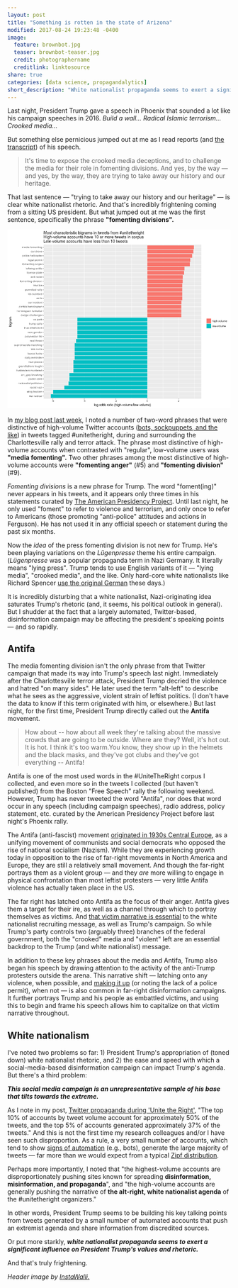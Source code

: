 ```yaml
---
layout: post
title: "Something is rotten in the state of Arizona"
modified: 2017-08-24 19:23:48 -0400
image:
  feature: brownbot.jpg
  teaser: brownbot-teaser.jpg
  credit: photographername
  creditlink: linktosource
share: true
categories: [data science, propagandalytics]
short_description: "White nationalist propaganda seems to exert a significant influence on President Trump's values and rhetoric."
---
```


Last night, President Trump gave a speech in Phoenix that sounded a lot like his campaign speeches in 2016. *Build a wall... Radical Islamic terrorism... Crooked media...*

But something else pernicious jumped out at me as I read reports (and <a href="http://time.com/4912055/donald-trump-phoenix-arizona-transcript/" target="blank_">the transcript</a>) of his speech.

> It's time to expose the crooked media deceptions, and to challenge the media for their role in fomenting divisions. And yes, by the way ― and yes, by the way, they are trying to take away our history and our heritage.

That last sentence ― "trying to take away our history and our heritage" ― is clear white nationalist rhetoric. And that's incredibly frightening coming from a sitting US president.
But what jumped out at me was the first sentence, specifically the phrase **"fomenting divisions".**

<a href="/assets/images/bigrams_logodds_10.png" target="blank_" target="blank_"><img src="/assets/images/bigrams_logodds_10.png" alt="Most distinctive bigrams shared on #unitetheright by low- and high-volume accounts" /></a>

In <a href="http://pushpullfork.com/2017/08/twitter-propaganda-during-unite-the-right/" target="blank_">my blog post last week</a>, I noted a number of two-word phrases that were distinctive of high-volume Twitter accounts (<a href="https://medium.com/data-for-democracy/spot-a-bot-identifying-automation-and-disinformation-on-social-media-2966ad93a203" target="blank_">bots, sockpuppets, and the like</a>) in tweets tagged #unitetheright, during and surrounding the Charlottesville rally and terror attack. The phrase most distinctive of high-volume accounts when contrasted with "regular", low-volume users was **"media fomenting".** Two other phrases among the most distinctive of high-volume accounts were **"fomenting anger"** (#5) and **"fomenting division"** (#9).

*Fomenting divisions* is a new phrase for Trump. The word "foment(ing)" never appears in his tweets, and it appears only three times in his statements curated by <a href="http://www.presidency.ucsb.edu/" target="blank_">The American Presidency Project</a>. Until last night, he only used "foment" to refer to violence and terrorism, and only once to refer to Americans (those promoting "anti-police" attitudes and actions in Ferguson). He has not used it in any official speech or statement during the past six months.

Now the *idea* of the press fomenting division is not new for Trump. He's been playing variations on the *Lügenpresse* theme his entire campaign. (*Lügenpresse* was a popular propaganda term in Nazi Germany. It literally means "lying press". Trump tends to use English variants of it ― "lying media", "crooked media", and the like. Only hard-core white nationalists like Richard Spencer <a href="http://www.cnn.com/2016/11/21/politics/alt-right-gathering-donald-trump/index.html" target="blank_">use the original German</a> these days.)

It is incredibly disturbing that a white nationalist, Nazi-originating idea saturates Trump's rhetoric (and, it seems, his political outlook in general). But I shudder at the fact that a largely automated, Twitter-based, disinformation campaign may be affecting the president's speaking points ― and so rapidly.

## Antifa

The media fomenting division isn't the only phrase from that Twitter campaign that made its way into Trump's speech last night. Immediately after the Charlottesville terror attack, President Trump decried the violence and hatred "on many sides". He later used the term "alt-left" to describe what he sees as the aggressive, violent strain of leftist politics. (I don't have the data to know if this term originated with him, or elsewhere.) But last night, for the first time, President Trump directly called out the **Antifa** movement.

> How about -- how about all week they're talking about the massive crowds that are going to be outside. Where are they? Well, it's hot out. It is hot. I think it's too warm.You know, they show up in the helmets and the black masks, and they've got clubs and they've got everything -- Antifa!

Antifa is one of the most used words in the #UniteTheRight corpus I collected, and even more so in the tweets I collected (but haven't published) from the Boston "Free Speech" rally the following weekend. However, Trump has never tweeted the word "Antifa", nor does that word occur in any speech (including campaign speeches), radio address, policy statement, etc. curated by the American Presidency Project before last night's Phoenix rally.

The Antifa (anti-fascist) movement <a href="https://jacobinmag.com/2017/05/antifascist-movements-hitler-nazis-kpd-spd-germany-cold-war" target="blank_">originated in 1930s Central Europe</a>, as a unifying movement of communists and social democrats who opposed the rise of national socialism (Nazism). While they are experiencing growth today in opposition to the rise of far-right movements in North America and Europe, they are still a relatively small movement. And though the far-right portrays them as a violent group ― and they *are* more willing to engage in physical confrontation than most leftist protesters ― very little Antifa violence has actually taken place in the US.

The far right has latched onto Antifa as the focus of their anger. Antifa gives them a target for their ire, as well as a channel through which to portray themselves as victims. And <a href="https://www.patreon.com/posts/13515855" target="blank_">that victim narrative is essential</a> to the white nationalist recruiting message, as well as Trump's campaign. So while Trump's party controls two (arguably three) branches of the federal government, both the "crooked" media and "violent" left are an essential backdrop to the Trump (and white nationalist) message.

In addition to these key phrases about the media and Antifa, Trump also began his speech by drawing attention to the activity of the anti-Trump protesters outside the arena. This narrative shift ― latching onto any violence, when possible, and <a href="http://www.msn.com/en-us/news/us/ap-fact-check-viral-photo-doesnt-show-antifa-beating-cop/ar-AAqcDqT?li=BBmkt5R&amp;ocid=spartanntp" target="blank_">making it up</a> (or noting the lack of a police permit), when not ― is also common in far-right disinformation campaigns. It further portrays Trump and his people as embattled victims, and using this to begin and frame his speech allows him to capitalize on that victim narrative throughout.

## White nationalism

I've noted two problems so far: 1) President Trump's appropriation of (toned down) white nationalist rhetoric, and 2) the ease and speed with which a social-media-based disinformation campaign can impact Trump's agenda. But there's a third problem:

***This social media campaign is an unrepresentative sample of his base that tilts towards the extreme.***

As I note in my post, <a href="http://pushpullfork.com/2017/08/twitter-propaganda-during-unite-the-right/" target="blank_">Twitter propaganda during 'Unite the Right'</a>, "The top 10% of accounts by tweet volume account for approximately 50% of the tweets, and the top 5% of accounts generated approximately 37% of the tweets." And this is not the first time my research colleagues and/or I have seen such disproportion. As a rule, a very small number of accounts, which tend to show <a href="https://medium.com/data-for-democracy/spot-a-bot-identifying-automation-and-disinformation-on-social-media-2966ad93a203" target="blank_">signs of automation</a> (e.g., bots), generate the large majority of tweets ― far more than we would expect from a typical <a href="https://en.wikipedia.org/wiki/Zipf%27s_law" target="blank_">Zipf distribution</a>.

Perhaps more importantly, I noted that "the highest-volume accounts are disproportionately pushing sites known for spreading **disinformation, misinformation, and propaganda**", and "the high-volume accounts are generally pushing the narrative of **the alt-right, white nationalist agenda** of the #unitetheright organizers."

In other words, President Trump seems to be building his key talking points from tweets generated by a small number of automated accounts that push an extremist agenda and share information from discredited sources.

Or put more starkly, ***white nationalist propaganda seems to exert a significant influence on President Trump's values and rhetoric.***

And that's truly frightening.

<i>Header image by <a href="https://www.pexels.com/photo/brown-cardboard-robot-artwork-176842/" target="blank_">InstaWalli.</i>
